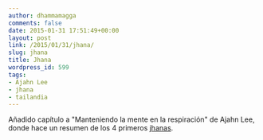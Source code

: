 ```yaml
---
author: dhammamagga
comments: false
date: 2015-01-31 17:51:49+00:00
layout: post
link: /2015/01/31/jhana/
slug: jhana
title: Jhana
wordpress_id: 599
tags:
- Ajahn Lee
- jhana
- tailandia
---
```


Añadido capítulo a "Manteniendo la mente en la respiración" de Ajahn Lee, donde hace un resumen de los 4 primeros [jhanas](/textos/ajahn-lee-dhammadharo/manteniendo-la-respiracion-en-la-mente/jhana/).
